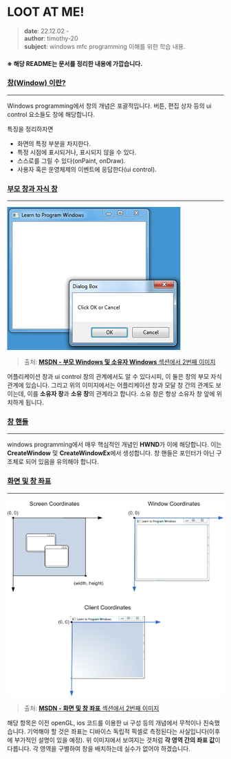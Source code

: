 # LOOT AT ME!

> **date**: 22.12.02 - <br>
> **author**: timothy-20 <br>
> **subject**: windows mfc programming 이해를 위한 학습 내용.

#### ※ 해당 README는 문서를 정리한 내용에 가깝습니다.

### [창(Window) 이란?](https://learn.microsoft.com/ko-kr/windows/win32/learnwin32/what-is-a-window-)

---

Windows programming에서 창의 개념은 포괄적입니다. 버튼, 편집 상자 등의 ui control 요소들도 창에 해당합니다.

특징을 정리하자면
- 화면의 특정 부분을 차지한다.
- 특정 시점에 표시되거나, 표시되지 않을 수 있다.
- 스스로를 그릴 수 있다(onPaint, onDraw).
- 사용자 혹은 운영체제의 이벤트에 응답한다(ui control).

### [부모 창과 자식 창](https://learn.microsoft.com/ko-kr/windows/win32/learnwin32/what-is-a-window-#parent-windows-and-owner-windows)

---

<img src="public/window-parent-children-image.png"><br>
> 출처: [**MSDN - 부모 Windows 및 소유자 Windows** 섹션에서 2번째 이미지](https://learn.microsoft.com/ko-kr/windows/win32/learnwin32/what-is-a-window-#parent-windows-and-owner-windows)

어플리케이션 창과 ui control 창의 관계에서도 알 수 있다시피, 이 둘은 창의 부모 자식 관계에 있습니다. 그리고 위의 이미지에서는 어플리케이션 창과 모달 창 간의 관계도 보이는데, 이를 **소유자 창**과 **소유 창**의 관계라고 합니다.
소유 창은 항상 소유자 창 앞에 위치하게 됩니다.

### [창 핸들](https://learn.microsoft.com/ko-kr/windows/win32/learnwin32/what-is-a-window-#window-handles)

---

windows programming에서 매우 핵심적인 개념인 **HWND**가 이에 해당합니다. 이는 **CreateWindow** 및 **CreateWindowEx**에서 생성합니다.
창 핸들은 포인터가 아닌 구조체로 되어 있음을 유의해야 합니다.

### [화면 및 창 좌표](https://learn.microsoft.com/ko-kr/windows/win32/learnwin32/what-is-a-window-#screen-and-window-coordinates)

---

<img src="public/window-points-image.png"><br>
> 출처: [**MSDN - 화면 및 창 좌표** 섹션에서 2번째 이미지](https://learn.microsoft.com/ko-kr/windows/win32/learnwin32/what-is-a-window-#parent-windows-and-owner-windows)

해당 항목은 이전 openGL, ios 코드를 이용한 ui 구성 등의 개념에서 무척이나 친숙했습니다. 
기억해야 할 것은 좌표는 디바이스 독립적 픽셀로 측정된다는 사실입니다(이후에 부가적인 설명이 있을 예정). 
위 이미지에서 보여지는 것처럼 **각 영역 간의 좌표 값**이 다릅니다. 각 영역을 구별하여 창을 배치하는데 실수가 없어야 하겠습니다.

